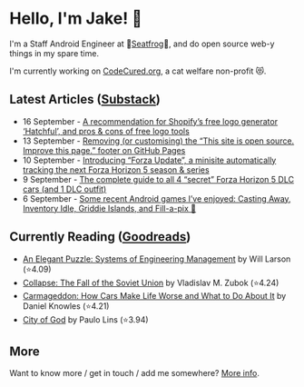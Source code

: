 # Hello, I'm Jake! 👋

I'm a Staff Android Engineer at 🐸[Seatfrog](https://seatfrog.com/)🐸, and do open source web-y things in my spare time. 

I'm currently working on [CodeCured.org](https://codecured.org), a cat welfare non-profit 😻.

## Latest Articles ([Substack](https://jakeweeklee.substack.com))
<!-- feed start -->
- 16 September - [A recommendation for Shopify’s free logo generator ‘Hatchful’, and pros &amp; cons of free logo tools](http://jakelee.co.uk/recommendation-shopify-logo-creator/)
- 13 September - [Removing (or customising) the “This site is open source. Improve this page.” footer on GitHub Pages](https://blog.jakelee.co.uk/removing-github-pages-improve-this-page/)
- 10 September - [Introducing “Forza Update”, a minisite automatically tracking the next Forza Horizon 5 season &amp; series](https://blog.jakelee.co.uk/forza-update-timer-miniproject/)
- 9 September - [The complete guide to all 4 “secret” Forza Horizon 5 DLC cars (and 1 DLC outfit)](http://jakelee.co.uk/complete-guide-to-fh5-secret-dlc-cars/)
- 6 September - [Some recent Android games I’ve enjoyed: Casting Away, Inventory Idle, Griddie Islands, and Fill-a-pix 📲](http://jakelee.co.uk/august-sept-android-game-reviews/)
<!-- feed end -->

## Currently Reading ([Goodreads](https://goodreads.com/jakesteam))
<!-- GOODREADS-LIST:START -->
- [An Elegant Puzzle: Systems of Engineering Management](https://www.goodreads.com/review/show/4897983185?utm_medium=api&utm_source=rss) by Will Larson (⭐️4.09)
- [Collapse: The Fall of the Soviet Union](https://www.goodreads.com/review/show/4630812022?utm_medium=api&utm_source=rss) by Vladislav M. Zubok (⭐️4.24)
- [Carmageddon: How Cars Make Life Worse and What to Do About It](https://www.goodreads.com/review/show/5809035858?utm_medium=api&utm_source=rss) by Daniel Knowles (⭐️4.21)
- [City of God](https://www.goodreads.com/review/show/5625209050?utm_medium=api&utm_source=rss) by Paulo Lins (⭐️3.94)
<!-- GOODREADS-LIST:END -->

## More

Want to know more / get in touch / add me somewhere? [More info](https://jakelee.co.uk/about/).
